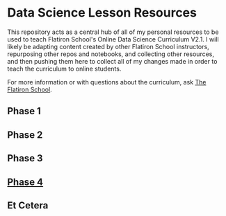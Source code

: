 # Data Science Lesson Resources

This repository acts as a central hub of all of my personal resources to be used to teach Flatiron School's Online Data Science Curriculum V2.1. I will likely be adapting content created by other Flatiron School instructors, repurposing other repos and notebooks, and collecting other resources, and then pushing them here to collect all of my changes made in order to teach the curriculum to online students.

For more information or with questions about the curriculum, ask [The Flatiron School](http://flatironschool.com/).

## Phase 1

## Phase 2

## Phase 3

## [Phase 4](https://github.com/lindseyberlin/ds-lesson-hub/tree/master/Phase4)

## Et Cetera
